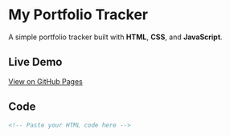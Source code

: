 # My Portfolio Tracker

A simple portfolio tracker built with **HTML**, **CSS**, and **JavaScript**.

## Live Demo
[View on GitHub Pages](https://tintincr1.github.io/Portfolio-tracker/)

## Code
```html
<!-- Paste your HTML code here -->
